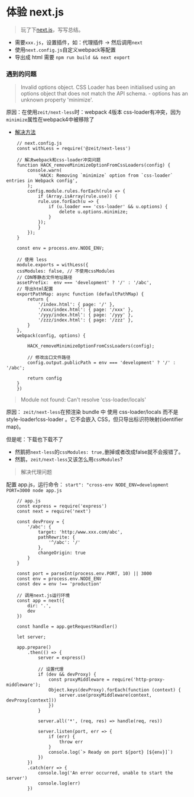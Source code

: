 # 体验 next.js

> 玩了下[next.js](https://nextjs.frontendx.cn/docs/)，写写总结。


* 需要`xxx.js`，设置插件，如：代理插件 -> 然后调用`next`
* 使用`next.config.js`自定义webpack等配置
* 导出成 html 需要 `npm run build && next export`


### 遇到的问题

> Invalid options object. CSS Loader has been initialised using an options object that does not match the API schema. - options has an unknown property 'minimize'. 

原因：在使用`zeit/next-less`时：webpack 4版本 css-loader有冲突，因为`minimize`属性在webpack4中被移除了
  * [解决方法](https://github.com/zeit/next-plugins/issues/541)

```
    // next.config.js
    const withLess = require('@zeit/next-less')

    // 解决webpack和css-loader冲突问题
    function HACK_removeMinimizeOptionFromCssLoaders(config) {
        console.warn(
            'HACK: Removing `minimize` option from `css-loader` entries in Webpack config',
        );
        config.module.rules.forEach(rule => {
            if (Array.isArray(rule.use)) {
            rule.use.forEach(u => {
                if (u.loader === 'css-loader' && u.options) {
                    delete u.options.minimize;
                }
            });
            }
        });
    }
        
    const env = process.env.NODE_ENV;

    // 使用 less
    module.exports = withLess({
    cssModules: false, // 不使用cssModules
    // CDN等静态文件地址路径
    assetPrefix:  env === 'development' ? '/' : '/abc',
    // 导出html配置
    exportPathMap: async function (defaultPathMap) {
        return {
            '/index.html': { page: '/' },
            '/xxx/index.html': { page: '/xxx' },
            '/yyy/index.html': { page: '/yyy' },
            '/zzz/index.html': { page: '/zzz' },
        }
    },
    webpack(config, options) {

        HACK_removeMinimizeOptionFromCssLoaders(config);
        
        // 修改出口文件路径
        config.output.publicPath = env === 'development' ? '/' : '/abc';

        return config
    }
    })
```

> Module not found: Can't resolve 'css-loader/locals'

原因： `zeit/next-less`在预渲染 bundle 中 使用 css-loader/locals 而不是 style-loader!css-loader 。它不会嵌入 CSS，但只导出标识符映射(identifier map)。

但是呢：下载也下载不了
* 然鹅把`next-less`的`cssModules: true,`删掉或者改成false就不会报错了。
* 然鹅，`zeit/next-less`又该怎么用`cssModules`?

> 解决代理问题

配置 app.js，运行命令： `start": "cross-env NODE_ENV=development PORT=3000 node app.js`

```
    // app.js
    const express = require('express')
    const next = require('next')

    const devProxy = {
        '/abc': {
            target: 'http:/www.xxx.com/abc',
            pathRewrite: {
                '^/abc': '/'
            },
            changeOrigin: true
        }
    }

    const port = parseInt(process.env.PORT, 10) || 3000
    const env = process.env.NODE_ENV
    const dev = env !== 'production'

    // 调用next.js运行环境
    const app = next({
        dir: '.',
        dev
    })

    const handle = app.getRequestHandler()

    let server;

    app.prepare()
        .then(() => {
            server = express()

            // 设置代理
            if (dev && devProxy) {
                const proxyMiddleware = require('http-proxy-middleware');
                Object.keys(devProxy).forEach(function (context) {
                    server.use(proxyMiddleware(context, devProxy[context]))
                })
            }

            server.all('*', (req, res) => handle(req, res))

            server.listen(port, err => {
                if (err) {
                    throw err
                }
                console.log(`> Ready on port ${port} [${env}]`)
            })
        })
        .catch(err => {
            console.log('An error occurred, unable to start the server')
            console.log(err)
        })
```



